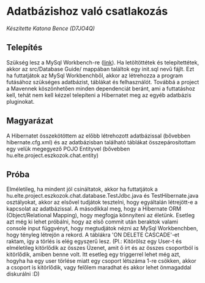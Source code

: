 # Adatbázishoz való csatlakozás
*Készítette Katona Bence (D7JO4Q)*

## Telepítés
Szükség lesz a MySql Workbench-re ([link](https://dev.mysql.com/downloads/workbench/)). Ha letöltöttétek és telepítettétek, akkor az src/Database Guide/ mappában találtok egy init.sql nevű fájlt. Ezt ha futtatjátok az MySql Workbenchből, akkor az létrehozza a program futásához szükséges adatbázist, táblákat és felhasználót. Továbbá a project a Mavennek köszönhetően minden dependenciát beránt, ami a futtatáshoz kell, tehát nem kell kézzel telepíteni a Hibernatet meg az egyéb adatbázis pluginokat.

## Magyarázat
A Hibernatet összekötöttem az előbb létrehozott adatbázissal (bővebben hibernate.cfg.xml) és az adatbázisban található táblákat összepárosítottam egy velük megegyező POJO Entityvel (bővebben hu.elte.project.eszkozok.chat.entity)

## Próba
Elméletileg, ha mindent jól csináltatok, akkor ha futtatjátok a hu.elte.project.eszkozok.chat.database.TestJdbc.java és TestHibernate.java osztályokat, akkor az elsővel tudjátok tesztelni, hogy egyáltalán létrejött-e a kapcsolat az adatbázissal. A másodikkal meg, hogy a Hibernate ORM (Object/Relational Mapping), hogy megfogja könnyíteni az életünk.
Esetleg azt még ki lehet próbálni, hogy az első commit után beraktok valami console input függvényt, hogy megtudjátok nézni az MySql Workbenchben, hogy tényleg létrejön a rekord.
A táblákra 'ON DELETE CASCADE'-et raktam, így a törlés is elég egyszerű lesz. (Pl.: Kitörölsz egy User-t és elméletileg kitörlődik az összes Üzenet, amit ő írt és az összes csoportból is kitörlődik, amiben benne volt. Itt esetleg egy triggerrel lehet még azt, hogyha ha egy user törlése miatt egy csoport létszáma 1-re csökken, akkor a csoport is kitörlődik, vagy felőlem maradhat és akkor lehet önmagaddal diskurálni :D)